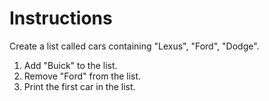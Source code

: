 # Instructions
Create a list called cars containing "Lexus", "Ford", "Dodge".
1. Add "Buick" to the list.
2. Remove "Ford" from the list.
3. Print the first car in the list.